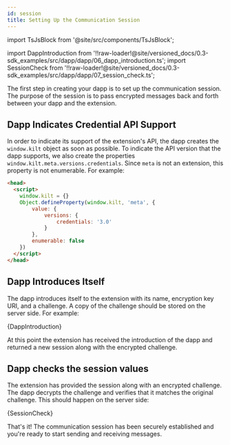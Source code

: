 ```yaml
---
id: session
title: Setting Up the Communication Session
---
```


import TsJsBlock from '@site/src/components/TsJsBlock';

import DappIntroduction from '!!raw-loader!@site/versioned_docs/0.3-sdk_examples/src/dapp/dapp/06_dapp_introduction.ts';
import SessionCheck from '!!raw-loader!@site/versioned_docs/0.3-sdk_examples/src/dapp/dapp/07_session_check.ts';

The first step in creating your dapp is to set up the communication session.
The purpose of the session is to pass encrypted messages back and forth between your dapp and the extension.

## Dapp Indicates Credential API Support

In order to indicate its support of the extension's API, the dapp creates the `window.kilt` object as soon as possible.
To indicate the API version that the dapp supports, we also create the properties `window.kilt.meta.versions.credentials`.
Since `meta` is not an extension, this property is not enumerable.
For example:

```html
<head>
  <script>
    window.kilt = {}
    Object.defineProperty(window.kilt, 'meta', {
        value: {
            versions: {
                credentials: '3.0'
            }
        },
        enumerable: false
    })
  </script>
</head>
```

## Dapp Introduces Itself

The dapp introduces itself to the extension with its name, encryption key URI, and a challenge.
A copy of the challenge should be stored on the server side.
For example:

<TsJsBlock>
  {DappIntroduction}
</TsJsBlock>

At this point the extension has received the introduction of the dapp and returned a new session along with the encrypted challenge.

## Dapp checks the session values

The extension has provided the session along with an encrypted challenge.
The dapp decrypts the challenge and verifies that it matches the original challenge.
This should happen on the server side:

<TsJsBlock>
  {SessionCheck}
</TsJsBlock>

That's it! The communication session has been securely established and you're ready to start sending and receiving messages.
